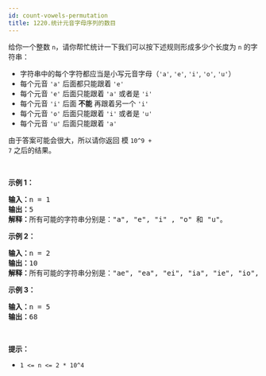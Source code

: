 ```yaml
---
id: count-vowels-permutation
title: 1220.统计元音字母序列的数目
---
```

给你一个整数 <code>n</code>，请你帮忙统计一下我们可以按下述规则形成多少个长度为 <code>n</code> 的字符串：


- 字符串中的每个字符都应当是小写元音字母（<code>&#39;a&#39;</code>, <code>&#39;e&#39;</code>, <code>&#39;i&#39;</code>, <code>&#39;o&#39;</code>, <code>&#39;u&#39;</code>）
- 每个元音 <code>&#39;a&#39;</code> 后面都只能跟着 <code>&#39;e&#39;</code>
- 每个元音 <code>&#39;e&#39;</code> 后面只能跟着 <code>&#39;a&#39;</code> 或者是 <code>&#39;i&#39;</code>
- 每个元音 <code>&#39;i&#39;</code> 后面 **不能** 再跟着另一个 <code>&#39;i&#39;</code>
- 每个元音 <code>&#39;o&#39;</code> 后面只能跟着 <code>&#39;i&#39;</code> 或者是 <code>&#39;u&#39;</code>
- 每个元音 <code>&#39;u&#39;</code> 后面只能跟着 <code>&#39;a&#39;</code>

由于答案可能会很大，所以请你返回 模 <code>10^9 + 7</code> 之后的结果。

 

**示例 1：**


<pre><strong>输入：</strong>n = 1<br/><strong>输出：</strong>5<br/><strong>解释：</strong>所有可能的字符串分别是：&#34;a&#34;, &#34;e&#34;, &#34;i&#34; , &#34;o&#34; 和 &#34;u&#34;。<br/></pre>

**示例 2：**


<pre><strong>输入：</strong>n = 2<br/><strong>输出：</strong>10<br/><strong>解释：</strong>所有可能的字符串分别是：&#34;ae&#34;, &#34;ea&#34;, &#34;ei&#34;, &#34;ia&#34;, &#34;ie&#34;, &#34;io&#34;, &#34;iu&#34;, &#34;oi&#34;, &#34;ou&#34; 和 &#34;ua&#34;。<br/></pre>

**示例 3：**


<pre><strong>输入：</strong>n = 5<br/><strong>输出：</strong>68</pre>

 

**提示：**


- <code>1 &lt;= n &lt;= 2 * 10^4</code>
